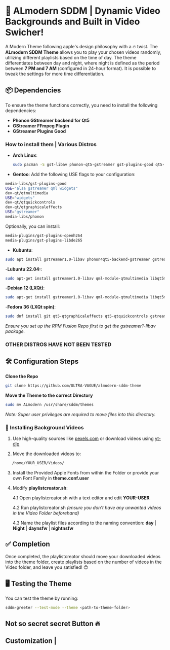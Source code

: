 # 🎨 ALmodern SDDM | Dynamic Video Backgrounds and Built in Video Swicher! 
A Modern Theme following apple's design philosophy with a 🔥 twist.
The **ALmodern SDDM Theme**  allows you to play your chosen videos randomly, utilizing different playlists based on the time of day.
The theme differentiates between day and night, where night is defined as the period between **7 PM and 7 AM** (configured in 24-hour format).
It is possible to tweak the settings for more time differentiation.



## 📦 Dependencies

To ensure the theme functions correctly, you need to install the following dependencies:

- **Phonon GStreamer backend for Qt5**
- **GStreamer FFmpeg Plugin**
- **GStreamer Plugins Good**






### How to install them | Various Distros

- **Arch Linux**:
  ```bash
  sudo pacman -S gst-libav phonon-qt5-gstreamer gst-plugins-good qt5-quickcontrols qt5-graphicaleffects qt5-multimedia
- **Gentoo**: 
  Add the following USE flags to your configuration:
```bash
media-libs/gst-plugins-good
USE="alsa gstreamer qml widgets"
dev-qt/qtmultimedia
USE="widgets"
dev-qt/qtquickcontrols
dev-qt/qtgraphicaleffects
USE="gstreamer"
media-libs/phonon
```
Optionally, you can install:
```bash
media-plugins/gst-plugins-openh264
media-plugins/gst-plugins-libde265
```
- **Kubuntu**:
```bash 
sudo apt install gstreamer1.0-libav phonon4qt5-backend-gstreamer gstreamer1.0-plugins-good qml-module-qtquick-controls qml-module-qtgraphicaleffects qml-module-qtmultimedia qt5-default
```
-**Lubuntu 22.04:**:
```bash 
sudo apt-get install gstreamer1.0-libav qml-module-qtmultimedia libqt5multimedia5-plugins
```
-**Debian 12 (LXQt)**:
```bash
sudo apt-get install gstreamer1.0-libav qml-module-qtmultimedia libqt5multimedia5-plugins
```
-**Fedora 36 (LXQt spin)**:
```bash 
sudo dnf install git qt5-qtgraphicaleffects qt5-qtquickcontrols gstreamer1-libav
```
*Ensure you set up the RPM Fusion Repo first to get the gstreamer1-libav package.*


### OTHER DISTROS HAVE NOT BEEN TESTED





## 🛠️ Configuration Steps

**Clone the Repo**
```bash
git clone https://github.com/ULTRA-VAGUE/almodern-sddm-theme
```

**Move the Theme to the correct Directory**
```bash
sudo mv ALmodern /usr/share/sddm/themes
```
*Note: Super user privileges are required to move files into this directory.*








### 🎥 Installing Background Videos



1. Use high-quality sources like [pexels.com](https://www.pexels.com) or download videos using [yt-dlp](https://github.com/yt-dlp/yt-dlp)

2. Move the downloaded videos to:
```bash
   /home/YOUR_USER/Videos/
```
3. Install the Provided Apple Fonts from within the Folder or provide your own Font Family in **theme.conf.user**

4. Modify **playlistcreator.sh**:

   4.1 Open playlistcreator.sh with a text editor and edit **YOUR-USER**

   4.2 Run playlistcreator.sh *(ensure you don’t have any unwanted videos in the Video Folder beforehand)*

   4.3 Name the playlist files according to the naming convention:
       **day** | **Night** | **daynsfw** | **nightnsfw**
       

## ✅ Completion

Once completed, the playlistcreator should move your downloaded videos into the theme folder, create playlists based on the number of videos in the Video folder, and leave you satisfied! 😊

## 🖥️ Testing the Theme

You can test the theme by running:
```bash
sddm-greeter --test-mode --theme <path-to-theme-folder>
```

## Not so secret secret Button 🔥

## Customization |




